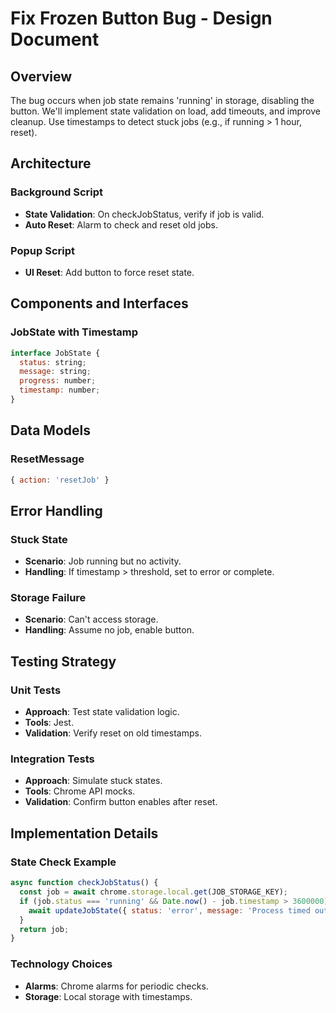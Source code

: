 
# Fix Frozen Button Bug - Design Document

## Overview

The bug occurs when job state remains 'running' in storage, disabling the button. We'll implement state validation on load, add timeouts, and improve cleanup. Use timestamps to detect stuck jobs (e.g., if running > 1 hour, reset).

## Architecture

### Background Script
- **State Validation**: On checkJobStatus, verify if job is valid.
- **Auto Reset**: Alarm to check and reset old jobs.

### Popup Script
- **UI Reset**: Add button to force reset state.

## Components and Interfaces

### JobState with Timestamp
```javascript
interface JobState {
  status: string;
  message: string;
  progress: number;
  timestamp: number;
}
```

## Data Models

### ResetMessage
```javascript
{ action: 'resetJob' }
```

## Error Handling

### Stuck State
- **Scenario**: Job running but no activity.
- **Handling**: If timestamp > threshold, set to error or complete.

### Storage Failure
- **Scenario**: Can't access storage.
- **Handling**: Assume no job, enable button.

## Testing Strategy

### Unit Tests
- **Approach**: Test state validation logic.
- **Tools**: Jest.
- **Validation**: Verify reset on old timestamps.

### Integration Tests
- **Approach**: Simulate stuck states.
- **Tools**: Chrome API mocks.
- **Validation**: Confirm button enables after reset.

## Implementation Details

### State Check Example
```javascript
async function checkJobStatus() {
  const job = await chrome.storage.local.get(JOB_STORAGE_KEY);
  if (job.status === 'running' && Date.now() - job.timestamp > 3600000) {
    await updateJobState({ status: 'error', message: 'Process timed out' });
  }
  return job;
}
```

### Technology Choices
- **Alarms**: Chrome alarms for periodic checks.
- **Storage**: Local storage with timestamps. 
